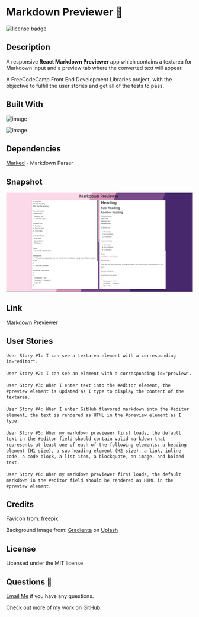 # Markdown Previewer 📄

![license badge](https://img.shields.io/badge/license-MIT-blue)


## Description

A responsive **React Markdown Previewer** app which contains a textarea for Markdown input and a preview tab where the converted text will appear.

A FreeCodeCamp Front End Development Libraries project, with the objective to fulfill the user stories and get all of the tests to pass.

## Built With


![image](https://img.shields.io/badge/React-20232A?style=for-the-badge&logo=react&logoColor=61DAFB)

![image](https://img.shields.io/badge/Bootstrap-563D7C?style=for-the-badge&logo=bootstrap&logoColor=white)

## Dependencies 

[Marked](https://marked.js.org/) - Markdown Parser 

## Snapshot 

![screenshot](./public/Screenshot.png)

## Link 

[Markdown Previewer](https://react-app-markdown-previewer.netlify.app/)

## User Stories

~~~~~~
User Story #1: I can see a textarea element with a corresponding id="editor".

User Story #2: I can see an element with a corresponding id="preview".

User Story #3: When I enter text into the #editor element, the #preview element is updated as I type to display the content of the textarea.

User Story #4: When I enter GitHub flavored markdown into the #editor element, the text is rendered as HTML in the #preview element as I type.

User Story #5: When my markdown previewer first loads, the default text in the #editor field should contain valid markdown that represents at least one of each of the following elements: a heading element (H1 size), a sub heading element (H2 size), a link, inline code, a code block, a list item, a blockquote, an image, and bolded text.

User Story #6: When my markdown previewer first loads, the default markdown in the #editor field should be rendered as HTML in the #preview element.
~~~~~~

## Credits
Favicon from: 
[freepik](https://www.freepik.com/)

Background Image from: 
[Gradienta](https://unsplash.com/@gradienta?utm_source=unsplash&utm_medium=referral&utm_content=creditCopyText) on [Uplash](https://unsplash.com/collections/11403159/abstract?utm_source=unsplash&utm_medium=referral&utm_content=creditCopyText)

## License

Licensed under the MIT license.

## Questions 💬

[Email Me](Chloe.a.harris17@gmail.com) if you have any questions.

Check out more of my work on [GitHub](https://github.com/chloeharris1).
